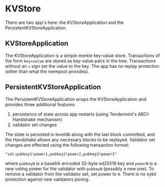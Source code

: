 # KVStore

There are two app's here: the KVStoreApplication and the PersistentKVStoreApplication.

## KVStoreApplication

The KVStoreApplication is a simple merkle key-value store.
Transactions of the form `key=value` are stored as key-value pairs in the tree.
Transactions without an `=` sign set the value to the key.
The app has no replay protection (other than what the mempool provides).

## PersistentKVStoreApplication

The PersistentKVStoreApplication wraps the KVStoreApplication
and provides three additional features:

1) persistence of state across app restarts (using Tendermint's ABCI-Handshake mechanism)
2) validator set changes

The state is persisted in leveldb along with the last block committed,
and the Handshake allows any necessary blocks to be replayed.
Validator set changes are effected using the following transaction format:

```md
"val:pubkey1!power1,pubkey2!power2,pubkey3!power3"
```

where `pubkeyN` is a base64-encoded 32-byte ed25519 key and `powerN` is a new voting power for the validator with `pubkeyN` (possibly a new one).
To remove a validator from the validator set, set power to `0`.
There is no sybil protection against new validators joining.
